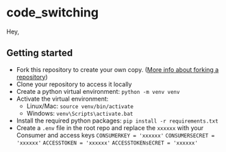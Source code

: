 # code_switching
Hey, 

## Getting started
- Fork this repository to create your own copy. ([More info about forking a repository](https://docs.github.com/en/get-started/quickstart/fork-a-repo))
- Clone your repository to access it locally
- Create a python virtual environment: `python -m venv venv`
- Activate the virtual environment: 
  - Linux/Mac: `source venv/bin/activate`
  - Windows: `venv\Scripts\activate.bat`
- Install the required python packages: `pip install -r requirements.txt`
- Create a `.env` file in the root repo and replace the `xxxxxx` with your Consumer and access keys
`CONSUMERKEY = 'xxxxxx'`
`CONSUMERSECRET = 'xxxxxx'`
`ACCESSTOKEN = 'xxxxxx'`
`ACCESSTOKENsECRET = 'xxxxxx'`


